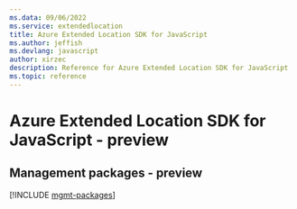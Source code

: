 ```yaml
---
ms.data: 09/06/2022
ms.service: extendedlocation
title: Azure Extended Location SDK for JavaScript
ms.author: jeffish
ms.devlang: javascript
author: xirzec
description: Reference for Azure Extended Location SDK for JavaScript
ms.topic: reference
---
```

# Azure Extended Location SDK for JavaScript - preview

## Management packages - preview
[!INCLUDE [mgmt-packages](extended-location-mgmt-index.md)]